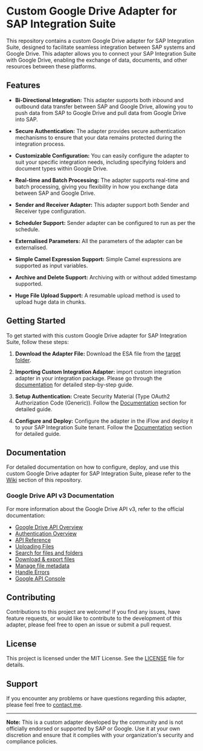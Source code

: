 # Custom Google Drive Adapter for SAP Integration Suite

This repository contains a custom Google Drive adapter for SAP Integration Suite, designed to facilitate seamless integration between SAP systems and Google Drive. This adapter allows you to connect your SAP Integration Suite with Google Drive, enabling the exchange of data, documents, and other resources between these platforms.

## Features

- **Bi-Directional Integration:** This adapter supports both inbound and outbound data transfer between SAP and Google Drive, allowing you to push data from SAP to Google Drive and pull data from Google Drive into SAP.

- **Secure Authentication:** The adapter provides secure authentication mechanisms to ensure that your data remains protected during the integration process.

- **Customizable Configuration:** You can easily configure the adapter to suit your specific integration needs, including specifying folders and document types within Google Drive.

- **Real-time and Batch Processing:** The adapter supports real-time and batch processing, giving you flexibility in how you exchange data between SAP and Google Drive.

- **Sender and Receiver Adapter:** This adapter support both Sender and Receiver type configuration.

- **Scheduler Support:** Sender adapter can be configured to run as per the schedule.

- **Externalised Parameters:** All the parameters of the adapter can be externalised.

- **Simple Camel Expression Support:** Simple Camel expressions are supported as input variables.

- **Archive and Delete Support:** Archiving with or without added timestamp supported.

- **Huge File Upload Support:** A resumable upload method is used to upload huge data in chunks.

## Getting Started

To get started with this custom Google Drive adapter for SAP Integration Suite, follow these steps:

1. **Download the Adapter File:** Download the ESA file from the [target folder](target/build/asutosh.drive.esa).

2. **Importing Custom Integration Adapter:** import custom integration adapter in your integration package. Please go through the [documentation](https://help.sap.com/docs/cloud-integration/sap-cloud-integration/importing-custom-integration-adapter-in-cloud-foundry-environment) for detailed step-by-step guide.

3. **Setup Authentication:** Create Security Material (Type OAuth2 Authorization Code (Generic)). Follow the [Documentation](Documentation/createSecurityMaterial.md) section for detailed guide.

4. **Configure and Deploy:** Configure the adapter in the iFlow and deploy it to your SAP Integration Suite tenant. Follow the [Documentation](Documentation/configureAndDeploy.md) section for detailed guide.

## Documentation

For detailed documentation on how to configure, deploy, and use this custom Google Drive adapter for SAP Integration Suite, please refer to the [Wiki](Documentation) section of this repository.

### Google Drive API v3 Documentation

For more information about the Google Drive API v3, refer to the official documentation:

- [Google Drive API Overview](https://developers.google.com/drive/api/guides/about-sdk)
- [Authentication Overview](https://developers.google.com/workspace/guides/create-credentials#oauth-client-id)
- [API Reference](https://developers.google.com/drive/api/reference/rest/v3)
- [Uploading Files](https://developers.google.com/drive/api/guides/manage-uploads)
- [Search for files and folders](https://developers.google.com/drive/api/guides/search-files)
- [Download & export files](https://developers.google.com/drive/api/guides/manage-downloads)
- [Manage file metadata](https://developers.google.com/drive/api/guides/file)
- [Handle Errors](https://developers.google.com/drive/api/guides/handle-errors)
- [Google API Console](https://console.cloud.google.com/)


## Contributing

Contributions to this project are welcome! If you find any issues, have feature requests, or would like to contribute to the development of this adapter, please feel free to open an issue or submit a pull request.

## License

This project is licensed under the MIT License. See the [LICENSE](LICENSE) file for details.

## Support

If you encounter any problems or have questions regarding this adapter, please feel free to [contact me](mailto:asutoshmaharana23@gmail.com).

---

**Note:** This is a custom adapter developed by the community and is not officially endorsed or supported by SAP or Google. Use it at your own discretion and ensure that it complies with your organization's security and compliance policies.

